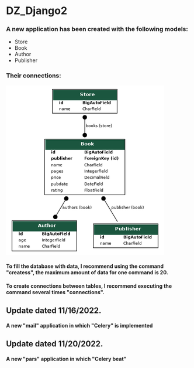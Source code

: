 # DZ_Django2
### A new application has been created with the following models:
- Store
- Book
- Author
- Publisher

### Their connections:

![](my_project_subsystem.png)


#### To fill the database with data, I recommend using the command "createss", the maximum amount of data for one command is 20.
#### To create connections between tables, I recommend executing the command several times "connections".

## Update dated 11/16/2022.

#### A new "mail" application in which "Celery" is implemented

## Update dated 11/20/2022.

#### A new "pars" application in which "Celery beat"
